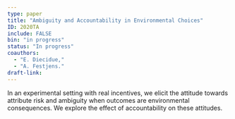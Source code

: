 ```yaml
---
type: paper
title: "Ambiguity and Accountability in Environmental Choices"
ID: 2020TA
include: FALSE
bin: "in progress"
status: "In progress"
coauthors:
  - "E. Diecidue,"
  - "A. Festjens."
draft-link:
---
```


In an experimental setting with real incentives, we elicit the attitude towards attribute risk and ambiguity when outcomes are environmental consequences. We explore the effect of accountability on these attitudes.
